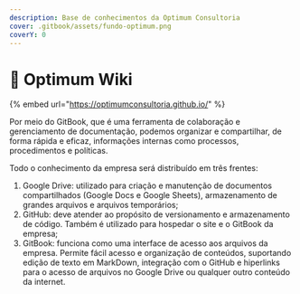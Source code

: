 ```yaml
---
description: Base de conhecimentos da Optimum Consultoria
cover: .gitbook/assets/fundo-optimum.png
coverY: 0
---
```


# 📓 Optimum Wiki

{% embed url="https://optimumconsultoria.github.io/" %}

Por meio do GitBook, que é uma ferramenta de colaboração e gerenciamento de documentação, podemos organizar e compartilhar, de forma rápida e eficaz, informações internas como processos, procedimentos e políticas.

Todo o conhecimento da empresa será distribuído em três frentes:

1. Google Drive: utilizado para criação e manutenção de documentos compartilhados (Google Docs e Google Sheets), armazenamento de grandes arquivos e arquivos temporários;
2. GitHub: deve atender ao propósito de versionamento e armazenamento de código. Também é utilizado para hospedar o site e o GitBook da empresa;
3. GitBook: funciona como uma interface de acesso aos arquivos da empresa. Permite fácil acesso e organização de conteúdos, suportando edição de texto em MarkDown, integração com o GitHub e hiperlinks para o acesso de arquivos no Google Drive ou qualquer outro conteúdo da internet.
